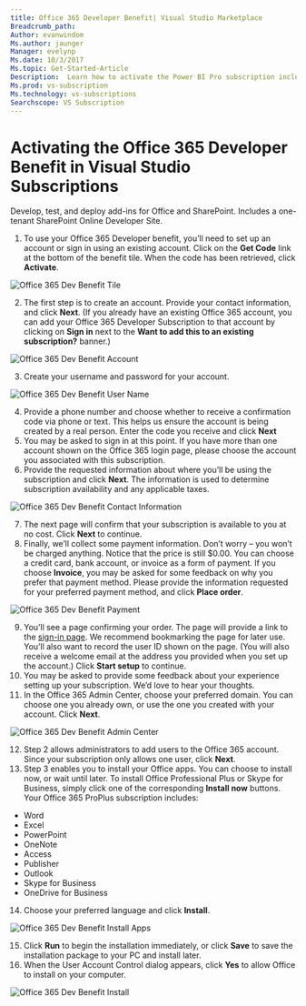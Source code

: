 ```yaml
---
title: Office 365 Developer Benefit| Visual Studio Marketplace
Breadcrumb_path: 
Author: evanwindom
Ms.author: jaunger
Manager: evelynp
Ms.date: 10/3/2017
Ms.topic: Get-Started-Article
Description:  Learn how to activate the Power BI Pro subscription included in your Visual Studio subscription. 
Ms.prod: vs-subscription
Ms.technology: vs-subscriptions
Searchscope: VS Subscription
---
```


# Activating the Office 365 Developer Benefit in Visual Studio Subscriptions

Develop, test, and deploy add-ins for Office and SharePoint.  Includes a one-tenant SharePoint Online Developer Site. 

1.  To use your Office 365 Developer benefit, you’ll need to set up an account or sign in using an existing account. Click on the **Get Code** link at the bottom of the benefit tile.   When the code has been  retrieved, click **Activate**. 

![Office 365 Dev Benefit Tile](_img\vs-office-dev\vs-office-dev-tile.png)

2.	The first step is to create an account.  Provide your contact information, and click **Next**.  (If you already have an existing Office 365 account, you can add your Office 365 Developer Subscription to that account by clicking on **Sign in** next to the **Want to add this to an existing subscription?** banner.)

![Office 365 Dev Benefit Account](_img\vs-office-dev\vs-office-dev-account-cropped.png)

3.	Create your username and password for your account.  

![Office 365 Dev Benefit User Name](_img\vs-office-dev\vs-office-dev-username-cropped.png)

4.	Provide a phone number and choose whether to receive a confirmation code via phone or text.  This helps us ensure the account is being created by a real person. Enter the code you receive and click **Next**
5.	You may be asked to sign in at this point.  If you have more than one account shown on the Office 365 login page, please choose the account you associated with this subscription.
6.	Provide the requested information about where you’ll be using the subscription and click **Next**.  The information is used to determine subscription availability and any applicable taxes.  

![Office 365 Dev Benefit Contact Information](_img\vs-office-dev\vs-office-dev-contact-cropped.png)

7.	The next page will confirm that your subscription is available to you at no cost.  Click **Next** to continue.  
8.	Finally, we’ll collect some payment information.  Don’t worry – you won’t be charged anything.  Notice that the price is still $0.00.  You can choose a credit card, bank account, or invoice as a form of payment.  If you choose **Invoice**, you may be asked for some feedback on why you prefer that payment method.  Please provide the information requested for your preferred payment method, and click **Place order**.  

![Office 365 Dev Benefit Payment](_img\vs-office-dev\vs-office-dev-credit-blur-cropped.png)

9.	You’ll see a page confirming your order.  The page will provide a link to the [sign-in page](https://portal.office.com "Office 365 sign-in page").  We recommend bookmarking the page for later use.  You’ll also want to record the user ID shown on the page.  (You will also receive a welcome email at the address you provided when you set up the account.)  Click **Start setup** to continue.  
10.	You may be asked to provide some feedback about your experience setting up your subscription.  We’d love to hear your thoughts. 
11.	In the Office 365 Admin Center, choose your preferred domain.  You can choose one you already own, or use the one you created with your account.  Click **Next**. 

![Office 365 Dev Benefit Admin Center](_img\vs-office-dev\vs-office-dev-admin-cropped.png)

12.	Step 2 allows administrators to add users to the Office 365 account.  Since your subscription only allows one user, click **Next**.  
13.	Step 3 enables you to install your Office apps.  You can choose to install now, or wait until later.  To install Office Professional Plus or Skype for Business, simply click one of the corresponding **Install now** buttons.  Your Office 365 ProPlus subscription includes:
- Word
- Excel
- PowerPoint
- OneNote
- Access
- Publisher
- Outlook
- Skype for Business
- OneDrive for Business
14.	Choose your preferred language and click **Install**. 

![Office 365 Dev Benefit Install Apps](_img\vs-office-dev\vs-office-dev-install-cropped.png)

15. Click **Run** to begin the installation immediately, or click **Save** to save the installation package to your PC and install later.  
16.	When the User Account Control dialog appears, click **Yes** to allow Office to install on your computer.  

![Office 365 Dev Benefit Install](_img\vs-office-dev\vs-office-dev-app-install-cropped.png)

